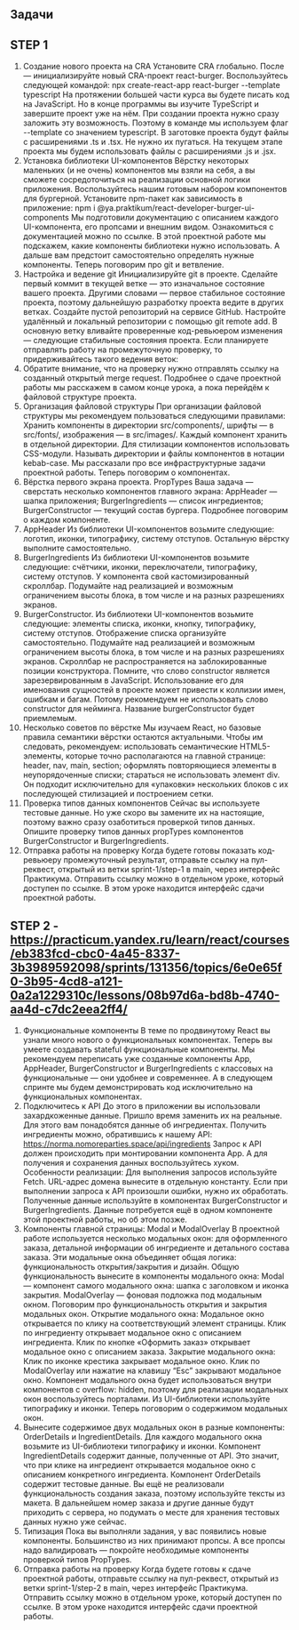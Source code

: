 ## Задачи


## STEP 1

1. Создание нового проекта на CRA
   Установите CRA глобально. После — инициализируйте новый CRA-проект react-burger. Воспользуйтесь следующей командой:
   npx create-react-app react-burger --template typescript
   На протяжении большей части курса вы будете писать код на JavaScript. Но в конце программы вы изучите TypeScript и завершите проект уже на нём. При создании проекта нужно сразу заложить эту возможность. Поэтому в команде мы используем флаг --template со значением typescript.
   В заготовке проекта будут файлы с расширениями .ts и .tsx. Не нужно их пугаться. На текущем этапе проекта мы будем использовать файлы с расширениями .js и .jsx.
2. Установка библиотеки UI-компонентов
   Вёрстку некоторых маленьких (и не очень) компонентов мы взяли на себя, а вы сможете сосредоточиться на реализации основной логики приложения. Воспользуйтесь нашим готовым набором компонентов для бургерной. Установите npm-пакет как зависимость в приложение:
   npm i @ya.praktikum/react-developer-burger-ui-components
   Мы подготовили документацию с описанием каждого UI-компонента, его пропсами и внешним видом. Ознакомиться с документацией можно по ссылке.
   В этой проектной работе мы подскажем, какие компоненты библиотеки нужно использовать. А дальше вам предстоит самостоятельно определять нужные компоненты. Теперь поговорим про git и ветвление.
3. Настройка и ведение git
   Инициализируйте git в проекте. Сделайте первый коммит в текущей ветке — это изначальное состояние вашего проекта. Другими словами — первое стабильное состояние проекта, поэтому дальнейшую разработку проекта ведите в других ветках. Создайте пустой репозиторий на сервисе GitHub. Настройте удалённый и локальный репозитории с помощью git remote add.
   В основную ветку вливайте проверенные код-ревьюером изменения — следующие стабильные состояния проекта. Если планируете отправлять работу на промежуточную проверку, то придерживайтесь такого ведения веток:
4. Обратите внимание, что на проверку нужно отправлять ссылку на созданный открытый merge request. Подробнее о сдаче проектной работы мы расскажем в самом конце урока, а пока перейдём к файловой структуре проекта.
5. Организация файловой структуры
   При организации файловой структуры мы рекомендуем пользоваться следующими правилами:
   Хранить компоненты в директории src/components/, шрифты — в src/fonts/, изображения — в src/images/.
   Каждый компонент хранить в отдельной директории.
   Для стилизации компонентов использовать CSS-модули.
   Называть директории и файлы компонентов в нотации kebab-case.
   Мы рассказали про все инфраструктурные задачи проектной работы. Теперь поговорим о компонентах.
6. Вёрстка первого экрана проекта. PropTypes
   Ваша задача — сверстать несколько компонентов главного экрана:
   AppHeader — шапка приложения;
   BurgerIngredients — список ингредиентов;
   BurgerConstructor — текущий состав бургера.
   Подробнее поговорим о каждом компоненте.
7. AppHeader Из библиотеки UI-компонентов возьмите следующие:
   логотип,
   иконки,
   типографику,
   систему отступов.
   Остальную вёрстку выполните самостоятельно.
8. BurgerIngredients Из библиотеки UI-компонентов возьмите следующие:
   счётчики,
   иконки,
   переключатели,
   типографику,
   систему отступов.
   У компонента свой кастомизированный скроллбар. Подумайте над реализацией и возможным ограничением высоты блока, в том числе и на разных разрешениях экранов.
9. BurgerConstructor. Из библиотеки UI-компонентов возьмите следующие:
   элементы списка,
   иконки,
   кнопку,
   типографику,
   систему отступов.
   Отображение списка организуйте самостоятельно. Подумайте над реализацией и возможным ограничением высоты блока, в том числе и на разных разрешениях экранов. Скроллбар не распространяется на заблокированные позиции конструктора.
   Помните, что слово constructor является зарезервированным в JavaScript. Использование его для именования сущностей в проекте может привести к коллизии имен, ошибкам и багам. Потому рекомендуем не использовать слово constructor для нейминга. Название burgerConstructor будет приемлемым.
10. Несколько советов по вёрстке
    Мы изучаем React, но базовые правила семантики вёрстки остаются актуальными. Чтобы им следовать, рекомендуем:
    использовать семантические HTML5-элементы, которые точно располагаются на главной странице: header, nav, main, section;
    оформлять повторяющиеся элементы в неупорядоченные списки;
    стараться не использовать элемент div. Он подходит исключительно для «упаковки» нескольких блоков с их последующей стилизацией и построением сетки.
11. Проверка типов данных компонентов
    Сейчас вы используете тестовые данные. Но уже скоро вы замените их на настоящие, поэтому важно сразу озаботиться проверкой типов данных. Опишите проверку типов данных propTypes компонентов BurgerConstructor и BurgerIngredients.
12. Отправка работы на проверку
    Когда будете готовы показать код-ревьюеру промежуточный результат, отправьте ссылку на пул-реквест, открытый из ветки sprint-1/step-1 в main, через интерфейс Практикума. Отправить ссылку можно в отдельном уроке, который доступен по ссылке. В этом уроке находится интерфейс сдачи проектной работы.




## STEP 2 - https://practicum.yandex.ru/learn/react/courses/eb383fcd-cbc0-4a45-8337-3b3989592098/sprints/131356/topics/6e0e65f0-3b95-4cd8-a121-0a2a1229310c/lessons/08b97d6a-bd8b-4740-aa4d-c7dc2eea2ff4/

1. Функциональные компоненты
   В теме по продвинутому React вы узнали много нового о функциональных компонентах. Теперь вы умеете создавать stateful функциональные компоненты. Мы рекомендуем переписать уже созданные компоненты App, AppHeader, BurgerConstructor и BurgerIngredients с классовых на функциональные — они удобнее и современнее. А в следующем спринте мы будем демонстрировать код исключительно на функциональных компонентах. 
2. Подключитесь к API
      До этого в приложении вы использовали захардкоженные данные. Пришло время заменить их на реальные. Для этого вам понадобятся данные об ингредиентах. Получить ингредиенты можно, обратившись к нашему API:
      https://norma.nomoreparties.space/api/ingredients
      Запрос к API должен происходить при монтировании компонента App. А для получения и сохранения данных воспользуйтесь хуком.
      Особенности реализации:
      Для выполнения запросов используйте Fetch.
      URL-адрес домена вынесите в отдельную константу.
      Если при выполнении запроса к API произошли ошибки, нужно их обработать.
      Полученные данные используйте в компонентах BurgerConstructor и BurgerIngredients. Данные потребуется ещё в одном компоненте этой проектной работы, но об этом позже. 
3. Компоненты главной страницы: Modal и ModalOverlay
   В проектной работе используется несколько модальных окон: для оформленного заказа, детальной информации об ингредиенте и детального состава заказа. Эти модальные окна объединяет общая логика: функциональность открытия/закрытия и дизайн. Общую функциональность вынесите в компоненты модального окна:
   Modal — компонент самого модального окна: шапка с заголовком и иконка закрытия. ModalOverlay — фоновая подложка под модальным окном.
Поговорим про функциональность открытия и закрытия модальных окон.
Открытие модального окна:
Модальное окно открывается по клику на соответствующий элемент страницы.
Клик по ингредиенту открывает модальное окно с описанием ингредиента.
Клик по кнопке «Оформить заказ» открывает модальное окно с описанием заказа.
Закрытие модального окна:
Клик по иконке крестика закрывает модальное окно.
Клик по ModalOverlay или нажатие на клавишу “Esc” закрывают модальное окно.
Компонент модального окна будет использоваться внутри компонентов с overflow: hidden, поэтому для реализации модальных окон воспользуйтесь порталами. Из UI-библиотеки используйте типографику и иконки.
Теперь поговорим о содержимом модальных окон.
4. Вынесите содержимое двух модальных окон в разные компоненты: OrderDetails и IngredientDetails. Для каждого модального окна возьмите из UI-библиотеки типографику и иконки.
   Компонент IngredientDetails содержит данные, полученные от API. Это значит, что при клике на ингредиент открывается модальное окно с описанием конкретного ингредиента.
   Компонент OrderDetails содержит тестовые данные. Вы ещё не реализовали функциональность создания заказа, поэтому используйте тексты из макета. В дальнейшем номер заказа и другие данные будут приходить с сервера, но подумать о месте для хранения тестовых данных нужно уже сейчас.
5. Типизация
   Пока вы выполняли задания, у вас появились новые компоненты. Большинство из них принимают пропсы. А все пропсы надо валидировать — покройте необходимые компоненты проверкой типов PropTypes.
6. Отправка работы на проверку
   Когда будете готовы к сдаче проектной работы, отправьте ссылку на пул-реквест, открытый из ветки sprint-1/step-2 в main, через интерфейс Практикума. Отправить ссылку можно в отдельном уроке, который доступен по ссылке. В этом уроке находится интерфейс сдачи проектной работы.


